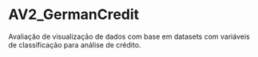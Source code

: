 # AV2_GermanCredit
Avaliação de visualização de dados com base em datasets com variáveis de classificação para análise de crédito. 

